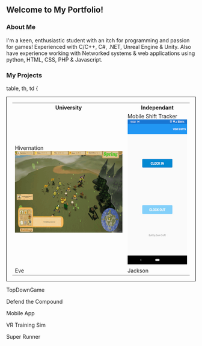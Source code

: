 ## Welcome to My Portfolio!

### About Me

I'm a keen, enthusiastic student with an itch for programming and passion for games!
Experienced with C/C++, C#, .NET, Unreal Engine & Unity.
Also have experience working with Networked systems & web applications using python, HTML, CSS, PHP & Javascript.

### My Projects

table, th, td {
<table style="width:100%; text-align:centre; border:1px solid black; border-collapse:collapse; border-spacing:5px; padding:15px">
  <tr>
    <th>University</th>
    <th>Independant</th>
  </tr>
  <tr>
    <td>Hivernation<br><img src = "Hivernation.gif" alt="1" width = 384px height = 216px></td>
    <td>Mobile Shift Tracker<br><img src = "worktracker.jpg" alt="2" width = 192px height = 384px></td>
  </tr>
  <tr>
    <td>Eve</td>
    <td>Jackson</td>
  </tr>
</table>

TopDownGame

Defend the Compound

Mobile App

VR Training Sim

Super Runner